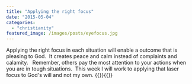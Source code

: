 ```yaml
---
title: "Applying the right focus"
date: "2015-05-04"
categories: 
  - "christianity"
featured_image: /images/posts/eyefocus.jpg
---
```


Applying the right focus in each situation will enable a outcome that is pleasing to God.  It creates peace and calm instead of complaints and calamity.   Remember, others pay the most attention to your actions when you are in tough situations.  This week I will work to applying that laser focus to God's will and not my own.
{{<featuredimage>}}{{</featuredimage>}}
